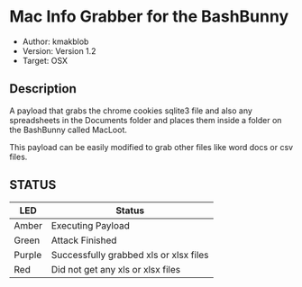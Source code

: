 # Mac Info Grabber for the BashBunny

* Author: kmakblob
* Version: Version 1.2
* Target: OSX

## Description

A payload that grabs the chrome cookies sqlite3 file and also any spreadsheets in
the Documents folder and places them inside a folder on the BashBunny called MacLoot.

This payload can be easily modified to grab other files like word docs or csv files.

## STATUS

| LED                | Status                                       |
| ------------------ | -------------------------------------------- |
| Amber              | Executing Payload                             |
| Green              | Attack Finished                              |
| Purple             | Successfully grabbed xls or xlsx files       |
| Red                | Did not get any xls or xlsx files            |
